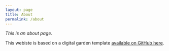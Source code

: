 ```yaml
---
layout: page
title: About
permalink: /about
---
```


*This is an about page.*


This webiste is based on a digital garden template [available on GitHub here](https://github.com/maximevaillancourt/digital-garden-jekyll-template).
